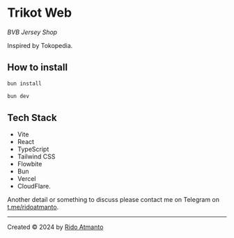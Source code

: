 # Trikot Web

_BVB Jersey Shop_

Inspired by Tokopedia.

## How to install

```sh
bun install
```

```sh
bun dev
```

## Tech Stack

- Vite
- React
- TypeScript
- Tailwind CSS
- Flowbite
- Bun
- Vercel
- CloudFlare.

Another detail or something to discuss please contact me on Telegram on [t.me/ridoatmanto](https://t.me/ridoatmanto).

---

Created © 2024 by [Rido Atmanto](https://ridoatmanto.com)

